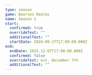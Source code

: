 ```yaml
---
type: season
game: Dwarven Realms
name: Season 1
start:
  confirmed: true
  overrideText: ""
  additionalText: ""
  startDate: 2024-09-27T17:00:00.000Z
end:
  endDate: 2025-12-07T17:00:00.000Z
  confirmed: false
  overrideText: est. December 7th
  additionalText: ""
---
```

